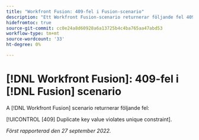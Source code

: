 ```yaml
---
title: "Workfront Fusion: 409-fel i Fusion-scenario"
description: "Ett Workfront Fusion-scenario returnerar följande fel 409: Dubblettnyckelvärdet bryter mot den unika begränsningen."
hidefromtoc: true
source-git-commit: cc0e24a8d60928a6a13725b4c4ba765aa47abd53
workflow-type: tm+mt
source-wordcount: '33'
ht-degree: 0%

---
```



# [!DNL Workfront Fusion]: 409-fel i [!DNL Fusion] scenario

A [!DNL Workfront Fusion] scenario returnerar följande fel:

[!UICONTROL [409] Duplicate key value violates unique constraint].

_Först rapporterad den 27 september 2022._

